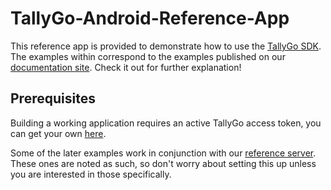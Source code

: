 # TallyGo-Android-Reference-App

This reference app is provided to demonstrate how to use the [TallyGo SDK](https://tallygo.com). The examples within correspond to the examples published on our [documentation site](https://tallygo.com/docs/android). Check it out for further explanation!

## Prerequisites

Building a working application requires an active TallyGo access token, you can get your own [here](https://tallygo.com/signup).


Some of the later examples work in conjunction with our [reference server](https://github.com/tallygo/TallyGo-Reference-Server). These ones are noted as such, so don't worry about setting this up unless you are interested in those specifically.
